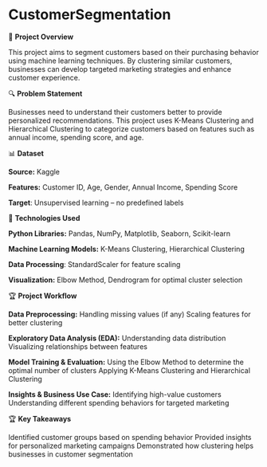 # CustomerSegmentation

📌 **Project Overview**

This project aims to segment customers based on their purchasing behavior using machine learning techniques. By clustering similar customers, businesses can develop targeted marketing strategies and enhance customer experience.

🔍 **Problem Statement**

Businesses need to understand their customers better to provide personalized recommendations. This project uses K-Means Clustering and Hierarchical Clustering to categorize customers based on features such as annual income, spending score, and age.

📊 **Dataset**

**Source:** Kaggle

**Features:** Customer ID, Age, Gender, Annual Income, Spending Score

**Target**: Unsupervised learning – no predefined labels

🚀 **Technologies Used**

**Python Libraries:** Pandas, NumPy, Matplotlib, Seaborn, Scikit-learn

**Machine Learning Models:** K-Means Clustering, Hierarchical Clustering

**Data Processing**: StandardScaler for feature scaling

**Visualization:** Elbow Method, Dendrogram for optimal cluster selection

🏆 **Project Workflow**

**Data Preprocessing:**
Handling missing values (if any)
Scaling features for better clustering

**Exploratory Data Analysis (EDA):**
Understanding data distribution
Visualizing relationships between features

**Model Training & Evaluation:**
Using the Elbow Method to determine the optimal number of clusters
Applying K-Means Clustering and Hierarchical Clustering

**Insights & Business Use Case:**
Identifying high-value customers
Understanding different spending behaviors for targeted marketing

🏆 **Key Takeaways**

Identified customer groups based on spending behavior
Provided insights for personalized marketing campaigns
Demonstrated how clustering helps businesses in customer segmentation
